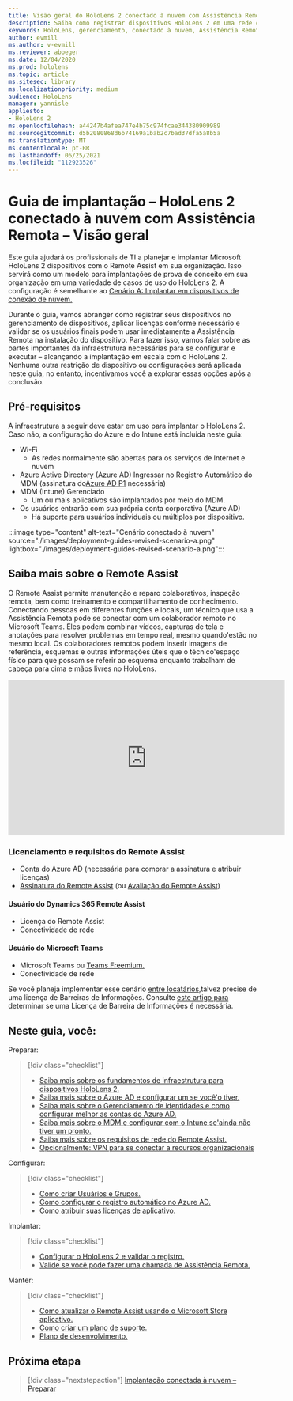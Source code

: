```yaml
---
title: Visão geral do HoloLens 2 conectado à nuvem com Assistência Remota
description: Saiba como registrar dispositivos HoloLens 2 em uma rede conectada à nuvem usando o Dynamics 365 Remote Assist.
keywords: HoloLens, gerenciamento, conectado à nuvem, Assistência Remota, AAD, Azure AD, MDM, Dispositivos móveis Gerenciamento de Dispositivos
author: evmill
ms.author: v-evmill
ms.reviewer: aboeger
ms.date: 12/04/2020
ms.prod: hololens
ms.topic: article
ms.sitesec: library
ms.localizationpriority: medium
audience: HoloLens
manager: yannisle
appliesto:
- HoloLens 2
ms.openlocfilehash: a44247b4afea747e4b75c974fcae344380909989
ms.sourcegitcommit: d5b2080868d6b74169a1bab2c7bad37dfa5a8b5a
ms.translationtype: MT
ms.contentlocale: pt-BR
ms.lasthandoff: 06/25/2021
ms.locfileid: "112923526"
---
```

# <a name="deployment-guide--cloud-connected-hololens-2-with-remote-assist--overview"></a>Guia de implantação – HoloLens 2 conectado à nuvem com Assistência Remota – Visão geral

Este guia ajudará os profissionais de TI a planejar e implantar Microsoft HoloLens 2 dispositivos com o Remote Assist em sua organização. Isso servirá como um modelo para implantações de prova de conceito em sua organização em uma variedade de casos de uso do HoloLens 2. A configuração é semelhante ao [Cenário A: Implantar em dispositivos de conexão de nuvem.](https://docs.microsoft.com/hololens/common-scenarios#scenario-a) 

Durante o guia, vamos abranger como registrar seus dispositivos no gerenciamento de dispositivos, aplicar licenças conforme necessário e validar se os usuários finais podem usar imediatamente a Assistência Remota na instalação do dispositivo. Para fazer isso, vamos falar sobre as partes importantes da infraestrutura necessárias para se configurar e executar – alcançando a implantação em escala com o HoloLens 2. Nenhuma outra restrição de dispositivo ou configurações será aplicada neste guia, no entanto, incentivamos você a explorar essas opções após a conclusão.

## <a name="prerequisites"></a>Pré-requisitos

A infraestrutura a seguir deve estar em uso para implantar o HoloLens 2. Caso não, a configuração do Azure e do Intune está incluída neste guia:

- Wi-Fi
    - As redes normalmente são abertas para os serviços de Internet e nuvem
- Azure Active Directory (Azure AD) Ingressar no Registro Automático do MDM (assinatura do[Azure AD P1](https://docs.microsoft.com/azure/active-directory/fundamentals/active-directory-whatis) necessária)
- MDM (Intune) Gerenciado
    - Um ou mais aplicativos são implantados por meio do MDM.
- Os usuários entrarão com sua própria conta corporativa (Azure AD)
    - Há suporte para usuários individuais ou múltiplos por dispositivo.

:::image type="content" alt-text="Cenário conectado à nuvem" source="./images/deployment-guides-revised-scenario-a.png" lightbox="./images/deployment-guides-revised-scenario-a.png":::


## <a name="learn-about-remote-assist"></a>Saiba mais sobre o Remote Assist

O Remote Assist permite manutenção e reparo colaborativos, inspeção remota, bem como treinamento e compartilhamento de conhecimento. Conectando pessoas em diferentes funções e locais, um técnico que usa a Assistência Remota pode se conectar com um colaborador remoto no Microsoft Teams. Eles podem combinar vídeos, capturas de tela e anotações para resolver problemas em tempo real, mesmo quando&#39;estão no mesmo local. Os colaboradores remotos podem inserir imagens de referência, esquemas e outras informações úteis que o técnico&#39;espaço físico para que possam se referir ao esquema enquanto trabalham de cabeça para cima e mãos livres no HoloLens.

<iframe width="560" height="315" src="https://www.youtube.com/embed/d3YT8j0yYl0" frameborder="0" allow="accelerometer; autoplay; clipboard-write; encrypted-media; gyroscope; picture-in-picture" allowfullscreen></iframe>

### <a name="remote-assist-licensing-and-requirements"></a>Licenciamento e requisitos do Remote Assist

- Conta do Azure AD (necessária para comprar a assinatura e atribuir licenças)
- [Assinatura do Remote Assist](https://docs.microsoft.com/dynamics365/mixed-reality/remote-assist/buy-and-deploy-remote-assist) (ou [Avaliação do Remote Assist)](https://docs.microsoft.com/dynamics365/mixed-reality/remote-assist/try-remote-assist)
    
#### <a name="dynamics-365-remote-assist-user"></a>Usuário do Dynamics 365 Remote Assist

- Licença do Remote Assist
- Conectividade de rede

#### <a name="microsoft-teams-user"></a>Usuário do Microsoft Teams

- Microsoft Teams ou [Teams Freemium.](https://products.office.com/microsoft-teams/free)
- Conectividade de rede

Se você planeja implementar esse cenário [entre locatários,](https://docs.microsoft.com/dynamics365/mixed-reality/remote-assist/cross-tenant-overview#scenario-2-leasing-services-to-other-tenants)talvez precise de uma licença de Barreiras de Informações. Consulte [este artigo para](https://docs.microsoft.com/dynamics365/mixed-reality/remote-assist/cross-tenant-licensing-implementation#step-1-determine-if-information-barriers-are-necessary) determinar se uma Licença de Barreira de Informações é necessária.

## <a name="in-this-guide-you-will"></a>Neste guia, você:

Preparar:

> [!div class="checklist"]
> - [Saiba mais sobre os fundamentos de infraestrutura para dispositivos HoloLens 2.](hololens2-cloud-connected-prepare.md#infrastructure-essentials)
> - [Saiba mais sobre o Azure AD e configurar um se você&#39;o tiver.](hololens2-cloud-connected-prepare.md#azure-active-directory)
> - [Saiba mais sobre o Gerenciamento de identidades e como configurar melhor as contas do Azure AD.](hololens2-cloud-connected-prepare.md#identity-management)
> - [Saiba mais sobre o MDM e configurar com o Intune se&#39;ainda não tiver um pronto.](hololens2-cloud-connected-prepare.md#mobile-device-management)
> - [Saiba mais sobre os requisitos de rede do Remote Assist.](hololens2-cloud-connected-prepare.md#network)
> - [Opcionalmente: VPN para se conectar a recursos organizacionais](hololens2-cloud-connected-prepare.md#optional-connect-your-hololens-to-vpn)

Configurar:

> [!div class="checklist"]
> - [Como criar Usuários e Grupos.](hololens2-cloud-connected-configure.md#azure-users-and-groups)
> - [Como configurar o registro automático no Azure AD.](hololens2-cloud-connected-configure.md#auto-enrollment-on-hololens-2)
> - [Como atribuir suas licenças de aplicativo.](hololens2-cloud-connected-configure.md#application-licenses)

Implantar:

> [!div class="checklist"]
> - [Configurar o HoloLens 2 e validar o registro.](hololens2-cloud-connected-deploy.md#enrollment-validation)
> - [Valide se você pode fazer uma chamada de Assistência Remota.](hololens2-cloud-connected-deploy.md#remote-assist-call-validation)

Manter:

> [!div class="checklist"]
> - [Como atualizar o Remote Assist usando o Microsoft Store aplicativo.](hololens2-cloud-connected-maintain.md#updates)
> - [Como criar um plano de suporte.](hololens2-cloud-connected-maintain.md#support-plan)
> - [Plano de desenvolvimento.](hololens2-cloud-connected-maintain.md#development-plan)

## <a name="next-step"></a>Próxima etapa

> [!div class="nextstepaction"]
> [Implantação conectada à nuvem – Preparar](hololens2-cloud-connected-prepare.md)

